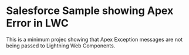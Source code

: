# Salesforce Sample showing Apex Error in LWC

This is a minimum projec showing that Apex Exception messages are not being passed to Lightning Web Components.
